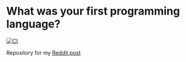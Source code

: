 # What was your first programming language?

[![CI](https://github.com/g41797/zigstersfpl/actions/workflows/ci.yml/badge.svg)](https://github.com/g41797/zigstersfpl/actions/workflows/ci.yml)

Repository for my [Reddit post](https://www.reddit.com/r/Zig/comments/1fazdl9/what_was_your_first_programming_language/?utm_source=share&utm_medium=web3x&utm_name=web3xcss&utm_term=1&utm_content=share_button)

